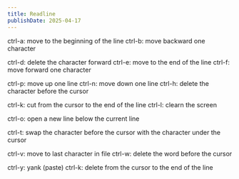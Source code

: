 ```yaml
---
title: Readline
publishDate: 2025-04-17
---
```


ctrl-a: move to the beginning of the line
ctrl-b: move backward one character

ctrl-d: delete the character forward
ctrl-e: move to the end of the line
ctrl-f: move forward one character

ctrl-p: move up one line
ctrl-n: move down one line
ctrl-h: delete the character before the cursor

ctrl-k: cut from the cursor to the end of the line
ctrl-l: clearn the screen

ctrl-o: open a new line below the current line

ctrl-t: swap the character before the cursor with the character under the cursor

ctrl-v: move to last character in file
ctrl-w: delete the word before the cursor

ctrl-y: yank (paste)
ctrl-k: delete from the cursor to the end of the line

